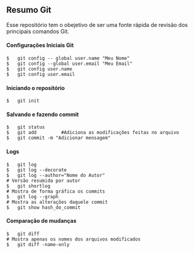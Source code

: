 ## Resumo Git
Esse repositório tem o obejetivo de ser uma fonte rápida de revisão dos principais comandos Git.
#### Configurações Iniciais Git
```git
$	git config -- global user.name "Meu Nome"
$	git config --global user.email "Meu Email"
$	git config user.name
$	git config user.email
```
#### Iniciando o repositório
```git
$	git init
```
#### Salvando e fazendo commit
```
$	git status
$	git add 		#Adiciona as modificações feitas no arquivo
$	git commit -m "Adicionar mensagem"
```
#### Logs
```
$	git log
$	git log --decorate
$	git log --author="Nome do Autor"
# Versão resumida por autor
$	git shortlog 	
# Mostra de forma gráfica os commits
$	git log --graph
# Mostra as alterações daquele commit
$	git show hash_do_commit 	
```
#### Comparação de mudanças
``` git
$	git diff
# Mostra apenas os nomes dos arquivos modificados
$	git diff -name-only
```
